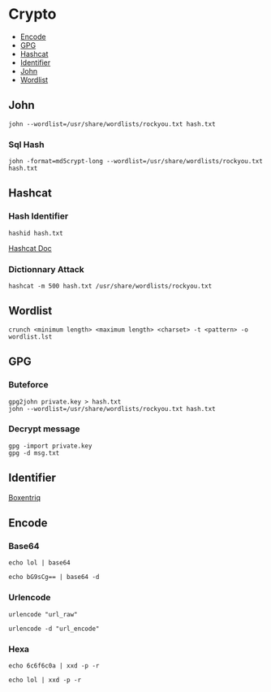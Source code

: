 # Crypto

- [Encode](#encode)
- [GPG](#gpg)
- [Hashcat](#hashcat)
- [Identifier](#identifier)
- [John](#john)
- [Wordlist](#wordlist)


## John
```
john --wordlist=/usr/share/wordlists/rockyou.txt hash.txt
```
### Sql Hash
```
john -format=md5crypt-long --wordlist=/usr/share/wordlists/rockyou.txt hash.txt
```

## Hashcat
### Hash Identifier
```
hashid hash.txt
```
[Hashcat Doc](https://hashcat.net/wiki/doku.php?id=example_hashes) 
### Dictionnary Attack
```
hashcat -m 500 hash.txt /usr/share/wordlists/rockyou.txt
```

## Wordlist
```
crunch <minimum length> <maximum length> <charset> -t <pattern> -o wordlist.lst
```

## GPG
### Buteforce
```
gpg2john private.key > hash.txt
john --wordlist=/usr/share/wordlists/rockyou.txt hash.txt
```

### Decrypt message
```
gpg -import private.key
gpg -d msg.txt
```

## Identifier
[Boxentriq](https://www.boxentriq.com/code-breaking/cipher-identifier)

## Encode
### Base64
```
echo lol | base64
```
```
echo bG9sCg== | base64 -d
```

### Urlencode
```
urlencode "url_raw"
```
```
urlencode -d "url_encode"
```

### Hexa
```
echo 6c6f6c0a | xxd -p -r
```
```
echo lol | xxd -p -r
```
